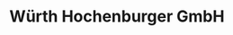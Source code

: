 ---
title: "Würth Hochenburger GmbH"
url: /nussdorf-debant/wuerth-hochenburger-gmbh/
shop: Baumarkt
---